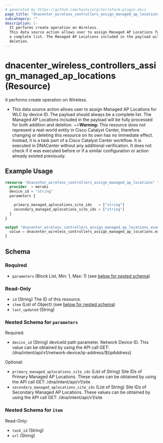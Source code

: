 ```yaml
---
# generated by https://github.com/hashicorp/terraform-plugin-docs
page_title: "dnacenter_wireless_controllers_assign_managed_ap_locations Resource - terraform-provider-dnacenter"
subcategory: ""
description: |-
  It performs create operation on Wireless.
  This data source action allows user to assign Managed AP Locations for WLC by device ID. The payload should always be
  a complete list. The Managed AP Locations included in the payload will be fully processed for both addition and
  deletion.
---
```


# dnacenter_wireless_controllers_assign_managed_ap_locations (Resource)

It performs create operation on Wireless.

- This data source action allows user to assign Managed AP Locations for WLC by device ID. The payload should always be
a complete list. The Managed AP Locations included in the payload will be fully processed for both addition and
deletion.
~>**Warning:**
This resource does not represent a real-world entity in Cisco Catalyst Center, therefore changing or deleting this resource on its own has no immediate effect.
Instead, it is a task part of a Cisco Catalyst Center workflow. It is executed in DNACenter without any additional verification. It does not check if it was executed before or if a similar configuration or action already existed previously.

## Example Usage

```terraform
resource "dnacenter_wireless_controllers_assign_managed_ap_locations" "example" {
  provider  = meraki
  device_id = "string"
  parameters {

    primary_managed_aplocations_site_ids   = ["string"]
    secondary_managed_aplocations_site_ids = ["string"]
  }
}

output "dnacenter_wireless_controllers_assign_managed_ap_locations_example" {
  value = dnacenter_wireless_controllers_assign_managed_ap_locations.example
}
```

<!-- schema generated by tfplugindocs -->
## Schema

### Required

- `parameters` (Block List, Min: 1, Max: 1) (see [below for nested schema](#nestedblock--parameters))

### Read-Only

- `id` (String) The ID of this resource.
- `item` (List of Object) (see [below for nested schema](#nestedatt--item))
- `last_updated` (String)

<a id="nestedblock--parameters"></a>
### Nested Schema for `parameters`

Required:

- `device_id` (String) deviceId path parameter. Network Device ID. This value can be obtained by using the API call GET: /dna/intent/api/v1/network-device/ip-address/${ipAddress}

Optional:

- `primary_managed_aplocations_site_ids` (List of String) Site IDs of Primary Managed AP Locations. These values can be obtained by using the API call GET: /dna/intent/api/v1/site
- `secondary_managed_aplocations_site_ids` (List of String) Site IDs of Secondary Managed AP Locations. These values can be obtained by using the API call GET: /dna/intent/api/v1/site


<a id="nestedatt--item"></a>
### Nested Schema for `item`

Read-Only:

- `task_id` (String)
- `url` (String)
